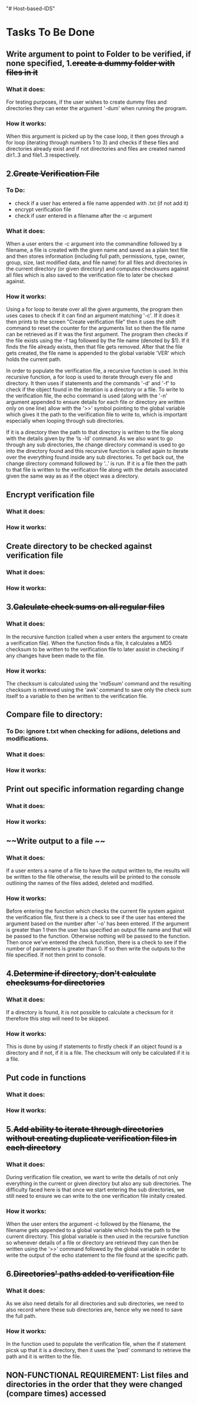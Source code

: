 "# Host-based-IDS" 
# Tasks To Be Done
## Write argument to point to Folder to be verified, if none specified, 1.~~create a dummy folder with files in it~~
### What it does:
For testing purposes, if the user wishes to create dummy files and directories they can enter the argument '-dum' when running the program.
### How it works:
When this argument is picked up by the case loop, it then goes through a for loop (iterating through numbers 1 to 3) and checks if these files and directories already exist and if not directories and files are created named dir1..3 and file1..3 respectively.
## 2.~~Create Verification File~~
### To Do:
- check if a user has entered a file name appended with .txt (if not add it)
- encrypt verification file
- check if user entered in a filename after the -c argument
### What it does:
When a user enters the -c argument into the commandline followed by a filename, a file is created with the given name and saved as a plain text file and then stores information (including full path, permissions, type, owner, group, size, last modified data, and file name) for all files and directories in the current directory (or given directory) and computes checksums against all files which is also saved to the verification file to later be checked against.
### How it works:
Using a for loop to iterate over all the given arguments, the program then uses cases to check if it can find an argument matching '-c'. If it does it then prints to the screen "Create verification file" then it uses the shift command to reset the counter for the arguments list so then the file name can be retrieved as if it was the first argument. The program then checks if the file exists using the -f tag followed by the file name (denoted by $1). If it finds the file already exists, then that file gets removed. After that the file gets created, the file name is appended to the global variable 'VER' which holds the current path.

In order to populate the verification file, a recursive function is used. In this recursive function, a for loop is used to iterate through every file and directory. It then uses if statements and the commands '-d' and '-f' to check if the object found in the iteration is a directory or a file. To write to the verification file, the echo command is used (along with the '-n' argument appended to ensure details for each file or directory are written only on one line) allow with the '>>' symbol pointing to the global variable which gives it the path to the verification file to write to, which is important especially when looping through sub directories.

If it is a directory then the path to that directory is written to the file along with the details given by the 'ls -ld' command. As we also want to go through any sub directories, the change directory command is used to go into the directory found and this recursive function is called again to iterate over the everything found inside any sub directories. To get back out, the change directory command followed by '..' is run. If it is a file then the path to that file is written to the verification file along with the details associated given the same way as as if the object was a directory. 

## Encrypt verification file
### What it does:
### How it works:
## Create directory to be checked against verification file
### What it does:
### How it works:
## 3.~~Calculate check sums on all regular files~~
### What it does:
In the recursive function (called when a user enters the argument to create a verification file). When the function finds a file, it calculates a MD5 checksum to be written to the verification file to later assist in checking if any changes have been made to the file.
### How it works:
The checksum is calculated using the 'md5sum' command and the resulting checksum is retrieved using the 'awk' command to save only the check sum itself to a variable to then be written to the verification file. 
## Compare file to directory:
### To Do: ignore t.txt when checking for adiions, deletions and modifications.
### What it does:
### How it works:
## Print out specific information regarding change
### What it does:
### How it works:
## ~~Write output to a file ~~
### What it does:
If a user enters a name of a file to have the output written to, the results will be written to the file otherwise, the results will be printed to the console outlining the names of the files added, deleted and modified.
### How it works:
Before entering the function which checks the current file system against the verification file, first there is a check to see if the user has entered the argument based on the number after '-o' has been entered. If the argument is greater than 1 then the user has specified an output file name and that will be passed to the function. Otherwise nothing will be passed to the function. Then once we've entered the check function, there is a check to see if the number of parameters is greater than 0. If so then write the outputs to the file specified. If not then print to console.
## 4.~~Determine if directory, don't calculate checksums for directories~~
### What it does:
If a directory is found, it is not possible to calculate a checksum for it therefore this step will need to be skipped.
### How it works:
This is done by using if statements to firstly check if an object found is a directory and if not, if it is a file. The checksum will only be calculated if it is a file.
## Put code in functions
### What it does:
### How it works:
## 5.~~Add ability to iterate through directories without creating duplicate verification files in each directory~~
### What it does:
During verification file creation, we want to write the details of not only everything in the current or given directory but also any sub directories. The difficulty faced here is that once we start entering the sub directories, we still need to ensure we can write to the one verification file initally created.
### How it works:
When the user enters the argument -c followed by the filename, the filename gets appended to a global variable which holds the path to the current directory. This global variable is then used in the recursive function so whenever details of a file or directory are retrieved they can then be written using the '>>' command followed by the global variable in order to write the output of the echo statement to the file found at the specific path. 
## 6.~~Directories' paths added to verification file~~
### What it does:
As we also need details for all directories and sub directories, we need to also record where these sub directories are, hence why we need to save the full path.
### How it works:
In the function used to populate the verification file, when the if statement picsk up that it is a directory, then it uses the 'pwd' command to retrieve the path and it is written to the file.

## NON-FUNCTIONAL REQUIREMENT: List files and directories in the order that they were changed (compare times) accessed
